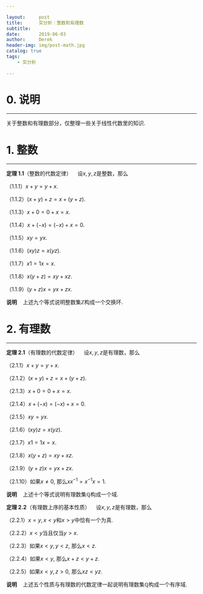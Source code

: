 ```yaml
---

layout:     post
title:      实分析｜整数和有理数
subtitle:   
date:       2019-06-03
author:     Derek
header-img: img/post-math.jpg
catalog: true
tags:
    - 实分析
    
---
```

# 0. 说明
***
关于整数和有理数部分，仅整理一些关于线性代数里的知识.

# 1. 整数
***
**定理 1.1**（整数的代数定律）&nbsp;&nbsp;&nbsp; 设$x, y, z$是整数，那么

（1.1.1）$x+y=y+x.$

（1.1.2）$(x+y)+z=x+(y+z).$

（1.1.3）$x+0=0+x=x.$

（1.1.4）$x+(-x)=(-x)+x=0.$

（1.1.5）$xy=yx.$

（1.1.6）$(xy)z=x(yz).$

（1.1.7）$x1=1x=x.$

（1.1.8）$x(y+z)=xy+xz.$

（1.1.9）$(y+z)x=yx+zx.$

**说明**&nbsp;&nbsp;&nbsp; 上述九个等式说明整数集$\mathbb{Z}$构成一个交换环.

# 2. 有理数
***
**定理 2.1**（有理数的代数定律）&nbsp;&nbsp;&nbsp; 设$x, y, z$是有理数，那么

（2.1.1）$x+y=y+x.$

（2.1.2）$(x+y)+z=x+(y+z).$

（2.1.3）$x+0=0+x=x.$

（2.1.4）$x+(-x)=(-x)+x=0.$

（2.1.5）$xy=yx.$

（2.1.6）$(xy)z=x(yz).$

（2.1.7）$x1=1x=x.$

（2.1.8）$x(y+z)=xy+xz.$

（2.1.9）$(y+z)x=yx+zx.$

（2.1.10）如果$x\neq0,$ 那么$xx^{-1}=x^{-1}x=1.$

**说明**&nbsp;&nbsp;&nbsp; 上述十个等式说明有理数集$\mathbb{Q}$构成一个域.

**定理 2.2**（有理数上序的基本性质）&nbsp;&nbsp;&nbsp; 设$x, y, z$是有理数，那么

（2.2.1）$x=y, x<y$和$x>y$中恰有一个为真.

（2.2.2）$x<y$当且仅当$y>x.$

（2.2.3）如果$x<y ,y<z,$ 那么$x<z.$

（2.2.4）如果$x<y,$ 那么$x+z<y+z.$

（2.2.5）如果$x<y, z>0,$ 那么$xz<yz.$

**说明**&nbsp;&nbsp;&nbsp; 上述五个性质与有理数的代数定律一起说明有理数集$\mathbb{Q}$构成一个有序域.